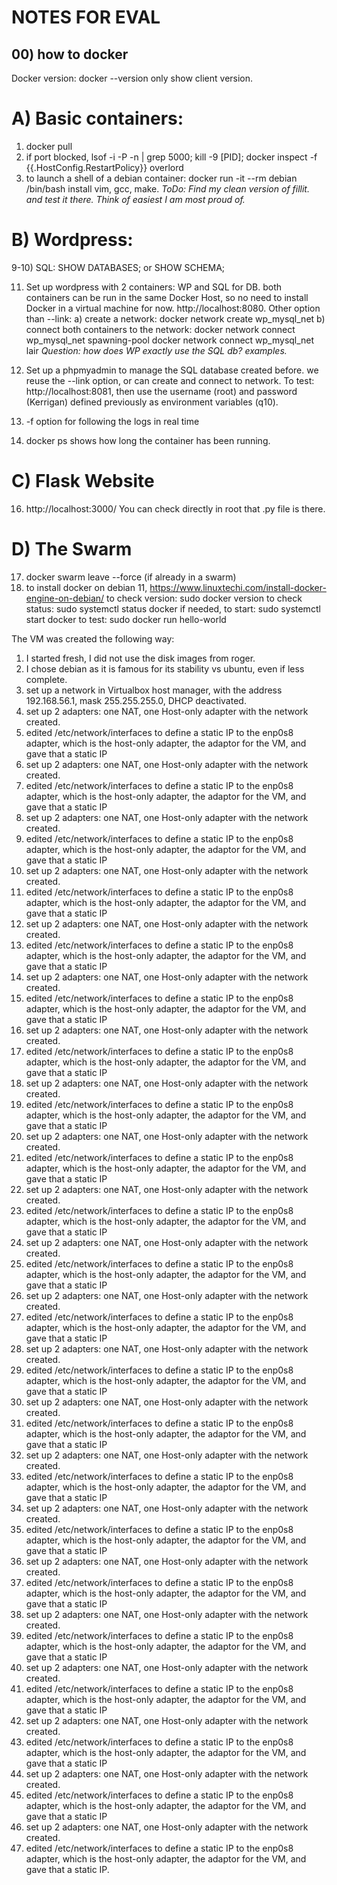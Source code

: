 # NOTES FOR EVAL

## 00) how to docker
Docker version: docker --version only show client version.

# A) Basic containers:
1) docker pull
3) if port blocked, lsof -i -P -n | grep 5000; kill -9 [PID]; 
 docker inspect -f {{.HostConfig.RestartPolicy}} overlord
6) to launch a shell of a debian container: docker run -it --rm debian /bin/bash
install vim, gcc, make.
*ToDo: Find my clean version of fillit. and test it there. Think of easiest I am most proud of.*

# B) Wordpress:
9-10) SQL: SHOW DATABASES; or SHOW SCHEMA;

11) Set up wordpress with 2 containers: WP and SQL for DB.
both containers can be run in the same Docker Host, so no need to install Docker in a virtual machine for now. http://localhost:8080.
Other option than --link: 
a) create a network: docker network create wp_mysql_net
b) connect both containers to the network: 
docker network connect wp_mysql_net spawning-pool
docker network connect wp_mysql_net lair
*Question: how does WP exactly use the SQL db? examples.*

12) Set up a phpmyadmin to manage the SQL database created before.
we reuse the --link option, or can create and connect to network.
To test: http://localhost:8081, then use the username (root) and password (Kerrigan) defined previously as environment variables (q10).

13) -f option for following the logs in real time

15) docker ps shows how long the container has been running.

# C) Flask Website

16) http://localhost:3000/
You can check directly in root that .py file is there.

# D) The Swarm

17) docker swarm leave --force (if already in a swarm)
18) to install docker on debian 11, https://www.linuxtechi.com/install-docker-engine-on-debian/
to check version: sudo docker version
to check status: sudo systemctl status docker
if needed, to start: sudo systemctl start docker
to test: sudo docker run hello-world

The VM was created the following way:
1) I started fresh, I did not use the disk images from roger.
2) I chose debian as it is famous for its stability vs ubuntu, even if less complete.
3) set up a network in Virtualbox host manager, with the address 192.168.56.1, mask 255.255.255.0, DHCP deactivated. 
4) set up 2 adapters: one NAT, one Host-only adapter with the network created.
5) edited /etc/network/interfaces to define a static IP to the enp0s8 adapter, which is the host-only adapter, the adaptor for the VM, and gave that a static IP
4) set up 2 adapters: one NAT, one Host-only adapter with the network created.
5) edited /etc/network/interfaces to define a static IP to the enp0s8 adapter, which is the host-only adapter, the adaptor for the VM, and gave that a static IP
4) set up 2 adapters: one NAT, one Host-only adapter with the network created.
5) edited /etc/network/interfaces to define a static IP to the enp0s8 adapter, which is the host-only adapter, the adaptor for the VM, and gave that a static IP
4) set up 2 adapters: one NAT, one Host-only adapter with the network created.
5) edited /etc/network/interfaces to define a static IP to the enp0s8 adapter, which is the host-only adapter, the adaptor for the VM, and gave that a static IP
4) set up 2 adapters: one NAT, one Host-only adapter with the network created.
5) edited /etc/network/interfaces to define a static IP to the enp0s8 adapter, which is the host-only adapter, the adaptor for the VM, and gave that a static IP
4) set up 2 adapters: one NAT, one Host-only adapter with the network created.
5) edited /etc/network/interfaces to define a static IP to the enp0s8 adapter, which is the host-only adapter, the adaptor for the VM, and gave that a static IP
4) set up 2 adapters: one NAT, one Host-only adapter with the network created.
5) edited /etc/network/interfaces to define a static IP to the enp0s8 adapter, which is the host-only adapter, the adaptor for the VM, and gave that a static IP
4) set up 2 adapters: one NAT, one Host-only adapter with the network created.
5) edited /etc/network/interfaces to define a static IP to the enp0s8 adapter, which is the host-only adapter, the adaptor for the VM, and gave that a static IP
4) set up 2 adapters: one NAT, one Host-only adapter with the network created.
5) edited /etc/network/interfaces to define a static IP to the enp0s8 adapter, which is the host-only adapter, the adaptor for the VM, and gave that a static IP
4) set up 2 adapters: one NAT, one Host-only adapter with the network created.
5) edited /etc/network/interfaces to define a static IP to the enp0s8 adapter, which is the host-only adapter, the adaptor for the VM, and gave that a static IP
4) set up 2 adapters: one NAT, one Host-only adapter with the network created.
5) edited /etc/network/interfaces to define a static IP to the enp0s8 adapter, which is the host-only adapter, the adaptor for the VM, and gave that a static IP
4) set up 2 adapters: one NAT, one Host-only adapter with the network created.
5) edited /etc/network/interfaces to define a static IP to the enp0s8 adapter, which is the host-only adapter, the adaptor for the VM, and gave that a static IP
4) set up 2 adapters: one NAT, one Host-only adapter with the network created.
5) edited /etc/network/interfaces to define a static IP to the enp0s8 adapter, which is the host-only adapter, the adaptor for the VM, and gave that a static IP
4) set up 2 adapters: one NAT, one Host-only adapter with the network created.
5) edited /etc/network/interfaces to define a static IP to the enp0s8 adapter, which is the host-only adapter, the adaptor for the VM, and gave that a static IP
4) set up 2 adapters: one NAT, one Host-only adapter with the network created.
5) edited /etc/network/interfaces to define a static IP to the enp0s8 adapter, which is the host-only adapter, the adaptor for the VM, and gave that a static IP
4) set up 2 adapters: one NAT, one Host-only adapter with the network created.
5) edited /etc/network/interfaces to define a static IP to the enp0s8 adapter, which is the host-only adapter, the adaptor for the VM, and gave that a static IP
4) set up 2 adapters: one NAT, one Host-only adapter with the network created.
5) edited /etc/network/interfaces to define a static IP to the enp0s8 adapter, which is the host-only adapter, the adaptor for the VM, and gave that a static IP
4) set up 2 adapters: one NAT, one Host-only adapter with the network created.
5) edited /etc/network/interfaces to define a static IP to the enp0s8 adapter, which is the host-only adapter, the adaptor for the VM, and gave that a static IP
4) set up 2 adapters: one NAT, one Host-only adapter with the network created.
5) edited /etc/network/interfaces to define a static IP to the enp0s8 adapter, which is the host-only adapter, the adaptor for the VM, and gave that a static IP
4) set up 2 adapters: one NAT, one Host-only adapter with the network created.
5) edited /etc/network/interfaces to define a static IP to the enp0s8 adapter, which is the host-only adapter, the adaptor for the VM, and gave that a static IP
4) set up 2 adapters: one NAT, one Host-only adapter with the network created.
5) edited /etc/network/interfaces to define a static IP to the enp0s8 adapter, which is the host-only adapter, the adaptor for the VM, and gave that a static IP
4) set up 2 adapters: one NAT, one Host-only adapter with the network created.
5) edited /etc/network/interfaces to define a static IP to the enp0s8 adapter, which is the host-only adapter, the adaptor for the VM, and gave that a static IP.
